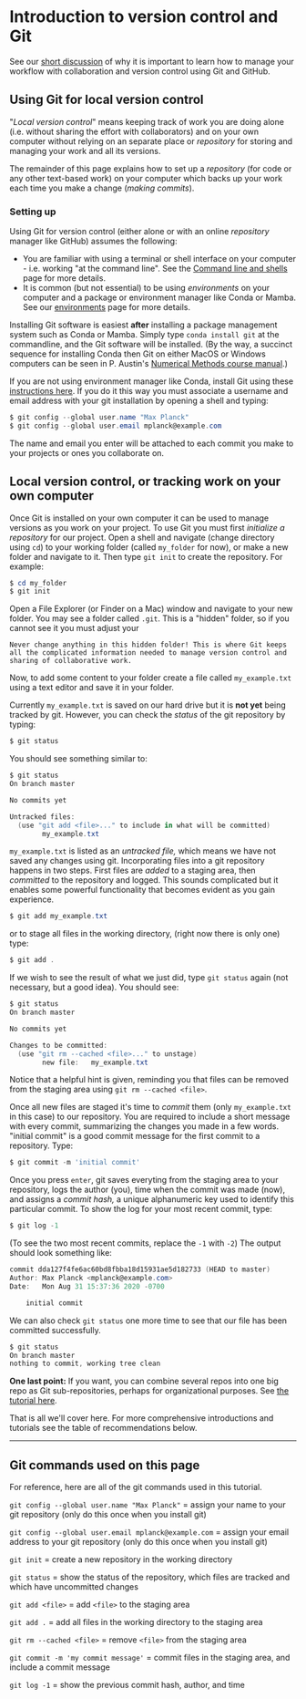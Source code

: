 # Introduction to version control and Git

See our [short discussion](tut-git-github.md) of why it is important to learn how to manage your workflow with collaboration and version control using Git and GitHub.

## Using Git for local version control

"*Local version control*" means keeping track of work you are doing alone (i.e. without sharing the effort with collaborators) and on your own computer without relying on an separate place or *repository* for storing and managing your work and all its versions.

The remainder of this page explains how to set up a *repository* (for code or any other text-based work) on your computer which backs up your work each time you make a change (*making commits*).

### Setting up

Using Git for version control (either alone or with an online *repository* manager like GitHub) assumes the following:

* You are familiar with using a terminal or shell interface on your computer - i.e. working "at the command line". See the [Command line and shells](tut-commandline.md) page for more details.
* It is common (but not essential) to be using *environments* on your computer and a package or environment manager like Conda or Mamba. See our [environments](tut-conda_environs.md) page for more details.

Installing Git software is easiest **after** installing a package management system such as Conda or Mamba. Simply type `conda install git` at the commandline, and the Git software will be installed. (By the way, a succinct sequence for installing Conda then Git on either MacOS or Windows computers can be seen in P. Austin's [Numerical Methods course manual](https://phaustin.github.io/numeric/doc_notebooks/course_bootstrap/installing_jupytext.html).)

If you are not using environment manager like Conda, install Git using these [instructions here](https://git-scm.com/book/en/v2/Getting-Started-Installing-Git). If you do it this way you must associate a username and email address with your git installation by opening a shell and typing:

```powershell
$ git config --global user.name "Max Planck"
$ git config --global user.email mplanck@example.com
```

The name and email you enter will be attached to each commit you make to your projects or ones you collaborate on.

## Local version control, or tracking work on your own computer

Once Git is installed on your own computer it can be used to manage versions as you work on your project. To use Git you must first *initialize a repository* for our project. Open a shell and navigate (change directory using `cd`) to your working folder (called `my_folder` for now), or make a new folder and navigate to it. Then type `git init` to create the repository. For example:

```powershell
$ cd my_folder
$ git init
```

Open a File Explorer (or Finder on a Mac) window and navigate to your new folder. You may see a folder called `.git`. This is a "hidden" folder, so if you cannot see it you must adjust your

```{note}
Never change anything in this hidden folder! This is where Git keeps all the complicated information needed to manage version control and sharing of collaborative work.
```

Now, to add some content to your folder create a file called `my_example.txt` using a text editor and save it in your folder.

Currently `my_example.txt` is saved on our hard drive but it is **not yet** being tracked by git. However, you can check the *status* of the git repository by typing:

```powershell
$ git status
```

You should see something similar to:

```powershell
$ git status
On branch master

No commits yet

Untracked files:
  (use "git add <file>..." to include in what will be committed)
        my_example.txt

```

`my_example.txt` is listed as an *untracked file,* which means we have not saved any changes using git. Incorporating files into a git repository happens in two steps. First files are *added* to a staging area, then *committed* to the repository and logged. This sounds complicated but it enables some powerful functionality that becomes evident as you gain experience.

```powershell
$ git add my_example.txt
```

or to stage all files in the working directory, (right now there is only one) type:

```powershell
$ git add .
```

If we wish to see the result of what we just did, type `git status` again (not necessary, but a good idea). You should see:

```powershell
$ git status
On branch master

No commits yet

Changes to be committed:
  (use "git rm --cached <file>..." to unstage)
        new file:   my_example.txt
```

Notice that a helpful hint is given, reminding you that files can be removed from the staging area using `git rm --cached <file>`.

Once all new files are staged it's time to *commit* them (only `my_example.txt` in this case) to our repository. You are required to include a short message with every commit, summarizing the changes you made in a few words. "initial commit" is a good commit message for the first commit to a repository. Type:

```powershell
$ git commit -m 'initial commit'
```

Once you press `enter`, git saves everyting from the staging area to your repository, logs the author (you), time when the commit was made (now), and assigns a *commit hash,* a unique alphanumeric key used to identify this particular commit. To show the log for your most recent commit, type:

```powershell
$ git log -1
```

(To see the two most recent commits, replace the `-1` with `-2`) The output should look something like:

```powershell
commit dda127f4fe6ac60bd8fbba18d15931ae5d182733 (HEAD to master)
Author: Max Planck <mplanck@example.com>
Date:   Mon Aug 31 15:37:36 2020 -0700

    initial commit
```

We can also check `git status` one more time to see that our file has been committed successfully.

```powershell
$ git status
On branch master
nothing to commit, working tree clean
```

**One last point:** If you want, you can combine several repos into one big repo as Git sub-repositories, perhaps for organizational purposes. See [the tutorial here](https://github.com/EmaroLab/docs/wiki/GitHub-Tutorial-to-Manage-Project-with-SubRepositories).

That is all we'll cover here. For more comprehensive introductions and tutorials see the table of recommendations below.

---

## Git commands used on this page

For reference, here are all of the git commands used in this tutorial.

`git config --global user.name "Max Planck"` =  assign your name to your git repository (only do this once when you install git)

`git config --global user.email mplanck@example.com`  =  assign your email address to your git repository (only do this once when you install git)

`git init`  =  create a new repository in the working directory

`git status`  =  show the status of the repository, which files are tracked and which have uncommitted changes

`git add <file>`  =  add ```<file>``` to the staging area

`git add .`  =  add all files in the working directory to the staging area

`git rm --cached <file>`  =  remove ```<file>``` from the staging area

`git commit -m 'my commit message'`  =  commit files in the staging area, and include a commit message

`git log -1`  =  show the previous commit hash, author, and time
